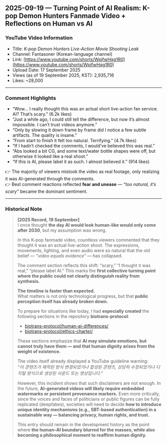 ## 2025-09-19 — Turning Point of AI Realism: K-pop Demon Hunters Fanmade Video + Reflections on Human vs AI

### YouTube Video Information
- Title: *K-pop Demon Hunters Live-Action Movie Shooting Leak*  
- Channel: Fantasoner (Korean-language channel)  
- Link: [https://www.youtube.com/shorts/WpjfwHqg1R0](https://www.youtube.com/shorts/WpjfwHqg1R0)  
- Upload Date: 17 September 2025  
- Views (as of 19 September 2025, KST): 2,935,716  
- Likes: ~28,000  

---

### Comment Highlights
- “Wow... I really thought this was an actual short live-action fan service. AI? That’s scary.” (6.2k likes)  
- “Just a while ago, I could still tell the difference, but now it’s almost impossible. I can’t trust videos anymore.”  
- “Only by slowing it down frame by frame did I notice a few subtle artifacts. The quality is insane.”  
- “From start to finish it felt too natural. Terrifying.” (4.7k likes)  
- “If I hadn’t checked the comments, I would’ve believed this was real.”  
- “Abs looked a bit CG, and some text/water bottle shapes were off, but otherwise it looked like a real shoot.”  
- “If this is AI, please label it as such. I almost believed it.” (914 likes)  

👉 The majority of viewers mistook the video as real footage, only realizing it was AI-generated through the comments.  
👉 Best comment reactions reflected **fear and unease** — *“too natural, it’s scary”* became the dominant sentiment.

---

### Historical Note

> **[2025 Record, 19 September]**  
> I once thought **the day AI would look human-like would only come after 2030**, but my assumption was wrong.  
>  
> In this K-pop fanmade video, countless viewers commented that they thought it was an actual live-action shoot. The expressions, movements, lighting, and even audio were so natural that the old belief — *“video equals evidence”* — has collapsed.  
>  
> The comment section reflects this shift: “scary,” “I thought it was real,” “please label AI.” This marks the **first collective turning point where the public could not clearly distinguish reality from synthesis.**  
>  
> **The timeline is faster than expected.**  
> What matters is not only technological progress, but that **public perception itself has already broken down.**  
>  
> To prepare for situations like today, I had **especially created** the following sections in the repository **biotrans-protocol**:  
> - [biotrans-protocol/human-ai-differences/](https://github.com/jklimbiotrans/biotrans-protocol/tree/main/human-ai-differences)  
> - [biotrans-protocol/ethics-charter/](https://github.com/jklimbiotrans/biotrans-protocol/tree/main/ethics-charter)  
>  
> These sections emphasize that **AI may simulate emotions, but cannot truly have them — and that human dignity arises from the weight of existence.**  
>  
> The video itself already displayed a YouTube guideline warning:  
> *“이 콘텐츠가 제작된 방식 변경되었거나 합성된 콘텐츠, 상당히 수정되었거나 디지털 방식으로 생성된 사운드 또는 영상입니다.”*  
>  
> However, this incident shows that such disclaimers are not enough. In the future, **AI-generated videos will likely require embedded watermarks or persistent provenance markers.** Even more critically, since the voices and faces of politicians or public figures can be fully replicated (deepfakes), societies will need to decide **how to introduce unique identity mechanisms (e.g., SBT-based authentication) in a sustainable way — balancing privacy, human rights, and trust.**  
>  
> This entry should remain in the development history as the point where **the human–AI boundary blurred for the masses, while also becoming a philosophical moment to reaffirm human dignity.**
